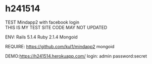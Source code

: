 # h241514
TEST Mindapp2 with facebook login  
THIS IS MY TEST SITE 
CODE MAY NOT UPDATED

ENV: 
Rails 5.1.4
Ruby 2.1.4
Mongoid

REQUIRE:
  https://github.com/kul1/mindapp2
  mongoid

DEMO:https://h241514.herokuapp.com/
login: admin
password:secret
  